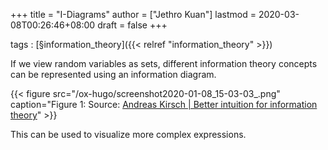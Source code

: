 +++
title = "I-Diagrams"
author = ["Jethro Kuan"]
lastmod = 2020-03-08T00:26:46+08:00
draft = false
+++

tags
: [§information\_theory]({{< relref "information_theory" >}})

If we view random variables as sets, different information theory
concepts can be represented using an information diagram.

{{< figure src="/ox-hugo/screenshot2020-01-08_15-03-03_.png" caption="Figure 1: Source: [Andreas Kirsch | Better intuition for information theory](https://www.blackhc.net/blog/2019/better-intuition-for-information-theory/)" >}}

This can be used to visualize more complex expressions.

